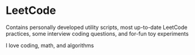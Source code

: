 # LeetCode
Contains personally developed utility scripts, most up-to-date LeetCode practices, some interview coding questions, and for-fun toy experiments

I love coding, math, and algorithms
